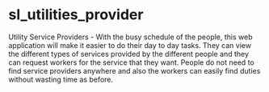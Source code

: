 # sl_utilities_provider
Utility Service Providers - With the busy schedule of the people, this web application will make it easier
to do their day to day tasks. They can view the different types of services provided by the different
people and they can request workers for the service that they want. People do not need to find service
providers anywhere and also the workers can easily find duties without wasting time as before.
